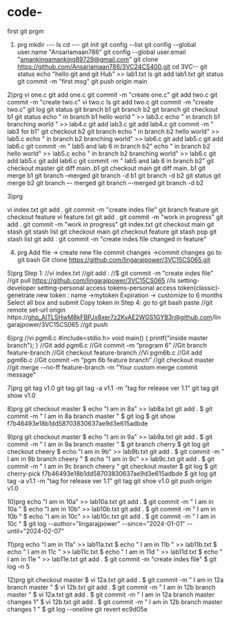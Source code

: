 # code-
first git prgm

 1) prg
mkdir ---
ls
cd ---
git init
git config --list
git config --global user.name "Ansariamaan786"
git config --global user.email "amankingamanking89729@gmail.com"
git clone https://github.com/Ansariamaan786/3VC24CS400.git
cd 3VC--
git status
echo "hello git and git Hub" >> lab1.txt
ls
git add lab1.txt
git status
git commit -m "first msg"
git push origin main

2)prg
vi one.c
git add one.c
git commit -m "create one.c"
git add two.c
git commit -m "create two.c"
vi two.c
ls
git add two.c
git commit -m "create two.c"
git log
git status
git branch b1
git branch b2
git branch
git checkout b1
git status
echo " in branch b1 hello world " >> lab3.c
echo " in branch b1 branching world " >> lab4.c
git add lab3.c
git add lab4.c
git commit -m " lab3 for b1"
git checkout b2
git branch
echo " in branch b2 hello world" >> lab5.c
echo " in branch b2 branching world" >> lab6.c
git add lab5.c
git add lab6.c
git commit -m " lab5 and lab 6 in branch b2"
echo " in branch b2 hello world" >> lab5.c
echo " in branch b2 branching world" >> lab6.c
git add lab5.c
git add lab6.c
git commit -m " lab5 and lab 6 in branch b2"
git checkout master
git diff main..b1
git checkout main
git diff main..b1
git merge b1
git branch –merged
git branch -d b1
git branch -d b2
git status
git merge b2
git branch –- merged
git branch –-merged
git branch -d b2

3)prg

vi index.txt
git add .
git commit -m "create indes file"
git branch feature
git checkout feature
vi feature.txt
git add . 
git commit -m "work in progress"
git add .
git commit -m "work in progress"
git index.txt
git checkout main
git stash
git stash list
git checkout main
git checkout feature
git stash pop
git stash list
git add .
git commit -m "create indes file changed in feature"

4) prg
Add file → create new file
commit changes →commit changes
go to git bash
Git  clone https://github.com/lingarajpower/3VC15CS065.git

5)prg
 Step 1:
//vi index.txt
//git add .
//$ git commit -m "create indes file"
//git pull https://github.com/lingarajpower/3VC15CS065
//ls
setting-developer setting-personal access tokens-personal access token(classic)-genetrate new token
:  name →mytoken
Expiration → customize to 6 months
Select all box and submit
Copy token in 
Step 4: go to git bash paste 
//git  remote set-url origin https://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@github.com/lingarajpower/3VC15CS065
//git push

6)prg
//vi pgm6.c
#include<stdio.h>
void main()
{
    printf("inside master branch");
}
//Git add pgm6.c
//Git commit –m “program 6”
//Git branch feature-branch
//Git checkout feature-branch
//Vi pgm6b.c
//Git add pgm6b.c
//Git commit –m “pgm 6b feature branch”
//git checkout master
//git merge --no-ff feature-branch -m "Your custom merge commit message"

7)prg
git tag v1.0
git tag
git tag -a v1.1 -m "tag for release ver 1.1"
git tag
git show v1.0

8)prg
git checkout master
$ echo "I am in 8a" >> lab8a.txt
git add .
$ git commit -m " I am in 8a branch master "
$ git log
$ git show f7b46493e18b1dd58703830637ae9d3e615adbde

9)prg
git checkout master
$ echo "I am in 9a" >> lab9a.txt
git add .
$ git commit -m " I am in 9a branch master "
$ git branch cherry
$ git log
git checkout cheery
$ echo "I am in 9b" >> lab9b.txt
git add .
$ git commit -m " I am in 9b branch cheery "
$ echo "I am in 9c" >> lab9c.txt
git add .
$ git commit -m " I am in 9c branch cheery "
git checkout master
$ git log
$ git cherry-pick f7b46493e18b1dd58703830637ae9d3e615adbde
$ git log
git tag -a v1.1 -m "tag for release ver 1.1"
git tag
git shoe v1.0
git push origin v1.0

10)prg
echo "I am in 10a" >> lab10a.txt
git add .
$ git commit -m " I am in 10a "
$ echo "I am in 10b" >> lab10b.txt
git add .
$ git commit -m " I am in 10b "
$ echo "I am in 10c" >> lab10c.txt
git add .
$ git commit -m " I am in 10c " $ git log --author="lingarajpower" --since="2024-01-01" --until="2024-02-07"

11)prg
echo "I am in 11a" >> lab11a.txt
$ echo " I am in 11b " >> lab11b.txt
$ echo " I am in 11c " >> lab11c.txt
$ echo " I am in 11d " >> lab11d.txt
$ echo " I am in 11e " >> lab11e.txt
git add .
$ git commit -m "create indes file"
$ git log –n 5

12)prg
git checkout master
$ vi 12a.txt
git add .
$ git commit -m " I am in 12a branch master "
$ vi 12b.txt
git add .
$ git commit -m " I am in 12b branch master "
$ vi 12a.txt
git add .
$ git commit -m " I am in 12a branch master changes 1"
$ vi 12b.txt
git add .
$ git commit -m " I am in 12b branch master changes 1 "
$ git log --oneline
git revert ec9d05e
